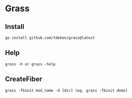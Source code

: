 # Grass

## Install

    go install github.com/tdeken/grass@latest

## Help

    grass -h or grass -help

## CreateFiber

    grass -fbinit mod_name -d [dir] (eg. grass -fbinit demo)
